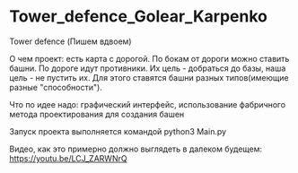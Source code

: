 # Tower_defence_Golear_Karpenko

Tower defence
(Пишем вдвоем)

О чем проект: есть карта с дорогой. По бокам от дороги можно ставить башни. По дороге идут противники. Их цель - добраться до базы, наша цель - не пустить их. Для этого ставятся башни разных типов(имеющие разные "способности"). 

Что по идее надо: графический интерфейс, использование фабричного метода проектирования для создания башен

Запуск проекта выполняется командой python3 Main.py

Видео, как это примерно должно выглядеть в далеком будещем: https://youtu.be/LCJ_ZARWNrQ

